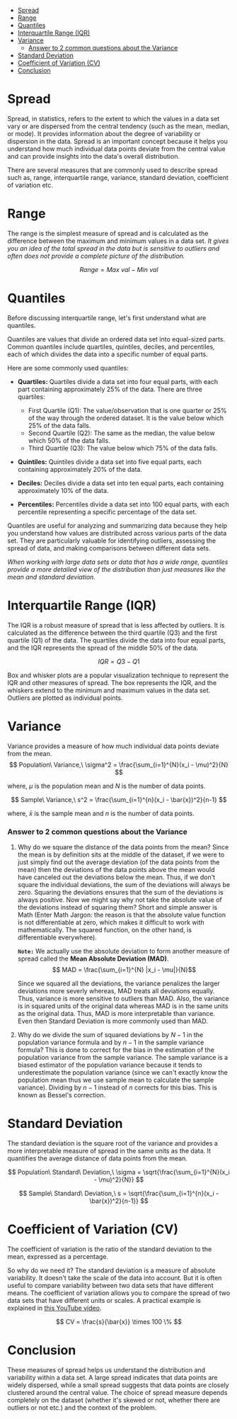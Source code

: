 - [Spread](#spread)
- [Range](#range)
- [Quantiles](#quantiles)
- [Interquartile Range (IQR)](#interquartile-range-iqr)
- [Variance](#variance)
    - [Answer to 2 common questions about the Variance](#answer-to-2-common-questions-about-the-variance)
- [Standard Deviation](#standard-deviation)
- [Coefficient of Variation (CV)](#coefficient-of-variation-cv)
- [Conclusion](#conclusion)


# Spread
Spread, in statistics, refers to the extent to which the values in a data set vary or are dispersed from the central tendency (such as the mean, median, or mode). It provides information about the degree of variability or dispersion in the data. Spread is an important concept because it helps you understand how much individual data points deviate from the central value and can provide insights into the data's overall distribution.

There are several measures that are commonly used to describe spread such as, range, interquartile range, variance, standard deviation, coefficient of variation etc.

# Range
The range is the simplest measure of spread and is calculated as the difference between the maximum and minimum values in a data set. *It gives you an idea of the total spread in the data but is sensitive to outliers and often does not provide a complete picture of the distribution.*

$$ Range = Max\ val - Min\ val $$

# Quantiles
Before discussing interquartile range, let's first understand what are quantiles.

Quantiles are values that divide an ordered data set into equal-sized parts. Common quantiles include quartiles, quintiles, deciles, and percentiles, each of which divides the data into a specific number of equal parts.

Here are some commonly used quantiles:

  - **Quartiles:** Quartiles divide a data set into four equal parts, with each part containing approximately 25% of the data. There are three quartiles:
    - First Quartile (Q1): The value/observation that is one quarter or 25% of the way through the ordered dataset. It is the value below which 25% of the data falls.
    - Second Quartile (Q2): The same as the median, the value below which 50% of the data falls.
    - Third Quartile (Q3): The value below which 75% of the data falls.

- **Quintiles:** Quintiles divide a data set into five equal parts, each containing approximately 20% of the data.

- **Deciles:** Deciles divide a data set into ten equal parts, each containing approximately 10% of the data.

- **Percentiles:** Percentiles divide a data set into 100 equal parts, with each percentile representing a specific percentage of the data set.

Quantiles are useful for analyzing and summarizing data because they help you understand how values are distributed across various parts of the data set. They are particularly valuable for identifying outliers, assessing the spread of data, and making comparisons between different data sets. 

*When working with large data sets or data that has a wide range, quantiles provide a more detailed view of the distribution than just measures like the mean and standard deviation.*

# Interquartile Range (IQR)

The IQR is a robust measure of spread that is less affected by outliers. It is calculated as the difference between the third quartile (Q3) and the first quartile (Q1) of the data. The quartiles divide the data into four equal parts, and the IQR represents the spread of the middle 50% of the data.

$$ IQR = Q3 - Q1 $$

Box and whisker plots are a popular visualization technique to represent the IQR and other measures of spread. The box represents the IQR, and the whiskers extend to the minimum and maximum values in the data set. Outliers are plotted as individual points.

# Variance

Variance provides a measure of how much individual data points deviate from the mean. 
$$ Population\ Variance,\ \sigma^2 = \frac{\sum_{i=1}^{N}(x_i - \mu)^2}{N} $$

where, $\mu$ is the population mean and $N$ is the number of data points.

$$ Sample\ Variance,\ s^2 = \frac{\sum_{i=1}^{n}(x_i - \bar{x})^2}{n-1} $$

where, $\bar{x}$ is the sample mean and $n$ is the number of data points.

### Answer to 2 common questions about the Variance
1. Why do we square the distance of the data points from the mean? Since the mean is by definition sits at the middle of the dataset, if we were to just simply find out the average deviation (of the data points from the mean) then the deviations of the data points above the mean would have canceled out the deviations below the mean. Thus, if we don't square the individual deviations, the sum of the deviations will always be zero. Squaring the deviations ensures that the sum of the deviations is always positive. Now we might say why not take the absolute value of the deviations instead of squaring them? Short and simple answer is Math (Enter Math Jargon: the reason is that the absolute value function is not differentiable at zero, which makes it difficult to work with mathematically. The squared function, on the other hand, is differentiable everywhere). 

    **`Note:`** We actually use the absolute deviation to form another measure of spread called the **Mean Absolute Deviation (MAD)**.
    $$ MAD = \frac{\sum_{i=1}^{N} |x_i - \mu|}{N}$$

    Since we squared all the deviations, the variance penalizes the larger deviations more severly whereas, MAD treats all deviations equally. Thus, variance is more sensitive to outliers than MAD. Also, the variance is in squared units of the original data whereas MAD is in the same units as the original data. Thus, MAD is more interpretable than variance. Even then Standard Deviation is more commonly used than MAD.

2. Why do we divide the sum of squared deviations by $N-1$ in the population variance formula and by $n-1$ in the sample variance formula? This is done to correct for the bias in the estimation of the population variance from the sample variance. The sample variance is a biased estimator of the population variance because it tends to underestimate the population variance (since we can't exactly know the population mean thus we use sample mean to calculate the sample variance). Dividing by $n-1$ instead of $n$ corrects for this bias. This is known as Bessel's correction.


# Standard Deviation

The standard deviation is the square root of the variance and provides a more interpretable measure of spread in the same units as the data. It quantifies the average distance of data points from the mean.

$$ Population\ Standard\ Deviation,\ \sigma = \sqrt{\frac{\sum_{i=1}^{N}(x_i - \mu)^2}{N}} $$

$$ Sample\ Standard\ Deviation,\ s = \sqrt{\frac{\sum_{i=1}^{n}(x_i - \bar{x})^2}{n-1}} $$


# Coefficient of Variation (CV)

The coefficient of variation is the ratio of the standard deviation to the mean, expressed as a percentage. 

So why do we need it? The standard deviation is a measure of absolute variability. It doesn't take the scale of the data into account. But it is often useful to compare variability between two data sets that have different means. The coefficient of variation allows you to compare the spread of two data sets that have different units or scales. A practical example is explained in [this YouTube video](https://www.youtube.com/watch?v=9dwLKGoaeEs&list=PLTNMv857s9WVStKLco6ZBOsfSGXzJ1L0f&index=8). 


$$ CV = \frac{s}{\bar{x}} \times 100 \% $$


# Conclusion
These measures of spread helps us understand the distribution and variability within a data set. A large spread indicates that data points are widely dispersed, while a small spread suggests that data points are closely clustered around the central value. The choice of spread measure depends completely on the dataset (whether it's skewed or not, whether there are outliers or not etc.) and the context of the problem.
